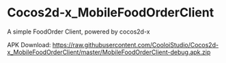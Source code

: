 # Cocos2d-x_MobileFoodOrderClient
A simple FoodOrder Client, powered by cocos2d-x

APK Download:
https://raw.githubusercontent.com/CooloiStudio/Cocos2d-x_MobileFoodOrderClient/master/MobileFoodOrderClient-debug.apk.zip
